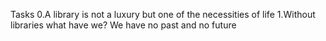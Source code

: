 Tasks
0.A library is not a luxury but one of the necessities of life
1.Without libraries what have we? We have no past and no future
